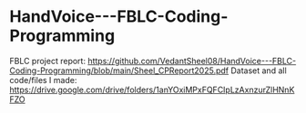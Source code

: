 ﻿# HandVoice---FBLC-Coding-Programming
FBLC project report: https://github.com/VedantSheel08/HandVoice---FBLC-Coding-Programming/blob/main/Sheel_CPReport2025.pdf 
Dataset and all code/files I made: https://drive.google.com/drive/folders/1anYOxiMPxFQFCIpLzAxnzurZlHNnKFZO
